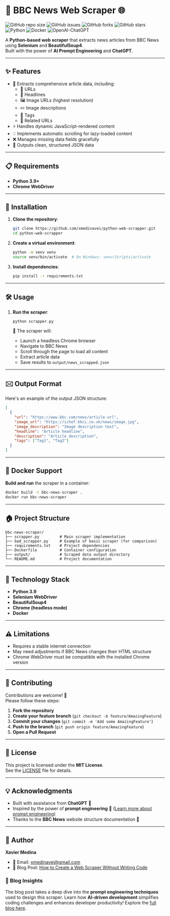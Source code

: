 # 📰 BBC News Web Scraper 🌐

![GitHub repo size](https://img.shields.io/github/repo-size/xmedinavei/python-web-scrapper) ![GitHub issues](https://img.shields.io/github/issues/xmedinavei/python-web-scrapper) ![GitHub forks](https://img.shields.io/github/forks/xmedinavei/python-web-scrapper?style=social) ![GitHub stars](https://img.shields.io/github/stars/xmedinavei/python-web-scrapper?style=social) 
![Python](https://img.shields.io/badge/Python-3.9-blue) ![Docker](https://img.shields.io/badge/Docker-Enabled-blue) ![OpenAI-ChatGPT](https://img.shields.io/badge/OpenAI-ChatGPT-green)

A **Python-based web scraper** that extracts news articles from BBC News using **Selenium** and **BeautifulSoup4**.  
Built with the power of **AI Prompt Engineering** and **ChatGPT**.

---

## ✨ Features

- 📜 Extracts comprehensive article data, including:
  - 🔗 URLs
  - 📰 Headlines
  - 🖼️ Image URLs (highest resolution)
  - ✏️ Image descriptions
  - 🌂 Tags
  - 🔄 Related URLs
- ⚡ Handles dynamic JavaScript-rendered content
- 💡 Implements automatic scrolling for lazy-loaded content
- ❌ Manages missing data fields gracefully
- 📂 Outputs clean, structured JSON data

---

## 📋 Requirements

- **Python 3.9+**  
- **Chrome WebDriver**

---

## 🚀 Installation

1. **Clone the repository**:

   ```bash
   git clone https://github.com/xmedinavei/python-web-scrapper.git
   cd python-web-scrapper
   ```

2. **Create a virtual environment**:

   ```bash
   python -m venv venv
   source venv/bin/activate  # On Windows: venv\Scripts\activate
   ```

3. **Install dependencies**:

   ```bash
   pip install -r requirements.txt
   ```

---

## 🛠️ Usage

1. **Run the scraper**:

   ```bash
   python scrapper.py
   ```

   🎯 The scraper will:
   - Launch a headless Chrome browser
   - Navigate to BBC News
   - Scroll through the page to load all content
   - Extract article data
   - Save results to `output/news_scrapped.json`

---

## 🖂️ Output Format

Here's an example of the output JSON structure:

```json
[
  {
    "url": "https://www.bbc.com/news/article-url",
    "image_url": "https://ichef.bbci.co.uk/news/image.jpg",
    "image_description": "Image description text",
    "headline": "Article headline",
    "description": "Article description",
    "tags": ["Tag1", "Tag2"]
  }
]
```

---

## 🐳 Docker Support

**Build and run** the scraper in a container:

```bash
docker build -t bbc-news-scraper .
docker run bbc-news-scraper
```

---

## 🏠 Project Structure

```plaintext
bbc-news-scraper/
├── scrapper.py         # Main scraper implementation
├── bad_scrapper.py     # Example of basic scraper (for comparison)
├── requirements.txt    # Project dependencies
├── Dockerfile          # Container configuration
├── output/             # Scraped data output directory
└── README.md           # Project documentation
```

---

## 🔧 Technology Stack

- **Python 3.9**  
- **Selenium WebDriver**  
- **BeautifulSoup4**  
- **Chrome (headless mode)**  
- **Docker**

---

## ⚠️ Limitations

- Requires a stable internet connection  
- May need adjustments if BBC News changes their HTML structure  
- Chrome WebDriver must be compatible with the installed Chrome version  

---

## 🤝 Contributing

Contributions are welcome! 🚀  
Please follow these steps:

1. **Fork the repository**  
2. **Create your feature branch** (`git checkout -b feature/AmazingFeature`)  
3. **Commit your changes** (`git commit -m 'Add some AmazingFeature'`)  
4. **Push to the branch** (`git push origin feature/AmazingFeature`)  
5. **Open a Pull Request**

---

## 📄 License

This project is licensed under the **MIT License**.  
See the [LICENSE](LICENSE) file for details.

---

## 💡 Acknowledgments

- Built with assistance from **ChatGPT** 🤖  
- Inspired by the power of **prompt engineering** 🔋 ([Learn more about prompt engineering](https://xaviermedina.hashnode.dev/how-to-create-a-web-scraper-without-writing-code-unlocking-the-power-of-prompt-engineering-with-chatgpt#prompt-engineering))
- Thanks to the **BBC News** website structure documentation 🙌

---

## 👤 Author

**Xavier Medina**  

- 📧 Email: [xmedinavei@gmail.com](mailto:xmedinavei@gmail.com)  
- 🔗 Blog Post: [How to Create a Web Scraper Without Writing Code](https://xaviermedina.hashnode.dev/how-to-create-a-web-scraper-without-writing-code-unlocking-the-power-of-prompt-engineering-with-chatgpt)

### 📃 Blog Insights
The blog post takes a deep dive into the **prompt engineering techniques** used to design this scraper. Learn how **AI-driven development** simplifies coding challenges and enhances developer productivity! Explore the [full blog here](https://xaviermedina.hashnode.dev/how-to-create-a-web-scraper-without-writing-code-unlocking-the-power-of-prompt-engineering-with-chatgpt).
